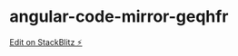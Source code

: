 # angular-code-mirror-geqhfr

[Edit on StackBlitz ⚡️](https://stackblitz.com/edit/angular-code-mirror-geqhfr)